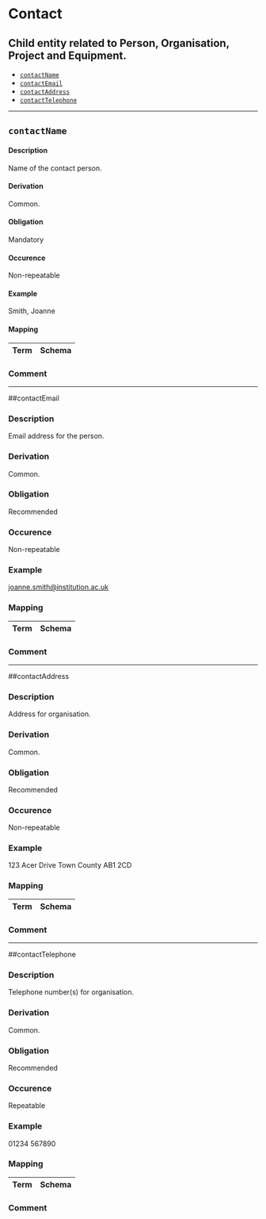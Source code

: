 
# Contact

Child entity related to Person, Organisation, Project and Equipment.
------------------------------------------------

* [`contactName`](#contactname)
* [`contactEmail`](#contactemail)
* [`contactAddress`](#contactaddress)
* [`contactTelephone`](#contacttelephone)

-------------------------------------------------
## `contactName`

#### Description
Name of the contact person.
#### Derivation
Common.
#### Obligation	
Mandatory
#### Occurence
Non-repeatable
#### Example	
Smith, Joanne
#### Mapping
Term | Schema
-------------|--------------
### Comment

-------------------------------------------------
##contactEmail

### Description
Email address for the person.
### Derivation
Common.
### Obligation	
Recommended
### Occurence
Non-repeatable
### Example	
joanne.smith@institution.ac.uk
### Mapping
Term | Schema
-------------|--------------
### Comment
-------------------------------------------------
##contactAddress
### Description
Address for organisation.
### Derivation
Common.
### Obligation	
Recommended
### Occurence	
Non-repeatable
### Example
123 Acer Drive
Town
County
AB1 2CD
### Mapping
Term | Schema
-------------|--------------
### Comment
-------------------------------------------------
##contactTelephone
### Description
Telephone number(s) for organisation. 
### Derivation
Common.
### Obligation
Recommended
### Occurence	
Repeatable
### Example	
01234 567890
### Mapping
Term | Schema
-------------|--------------
### Comment
